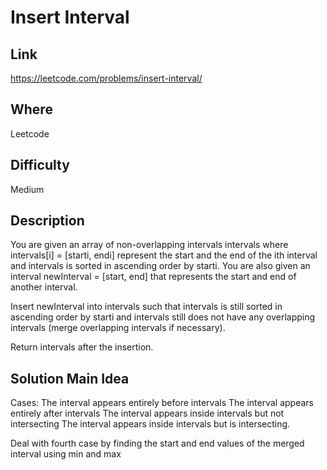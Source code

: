 # Insert Interval

## Link

https://leetcode.com/problems/insert-interval/

## Where

Leetcode

## Difficulty

Medium

## Description

You are given an array of non-overlapping intervals intervals where intervals[i] = [starti, endi] represent the start and the end of the ith interval and intervals is sorted in ascending order by starti. You are also given an interval newInterval = [start, end] that represents the start and end of another interval.

Insert newInterval into intervals such that intervals is still sorted in ascending order by starti and intervals still does not have any overlapping intervals (merge overlapping intervals if necessary).

Return intervals after the insertion.

## Solution Main Idea

Cases:
The interval appears entirely before intervals
The interval appears entirely after intervals
The interval appears inside intervals but not intersecting
The interval appears inside intervals but is intersecting.

Deal with fourth case by finding the start and end values of the merged interval using min and max
